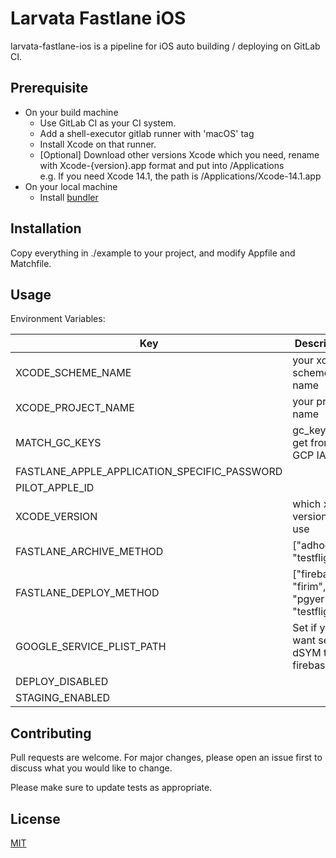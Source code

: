 # Larvata Fastlane iOS

larvata-fastlane-ios is a pipeline for iOS auto building / deploying on GitLab CI.

## Prerequisite

* On your build machine
  * Use GitLab CI as your CI system.
  * Add a shell-executor gitlab runner with 'macOS' tag
  * Install Xcode on that runner.
  * [Optional] Download other versions Xcode which you need, rename with Xcode-{version}.app format and put into /Applications  
    e.g. If you need Xcode 14.1, the path is /Applications/Xcode-14.1.app
* On your local machine
  * Install [bundler](https://bundler.io/)

## Installation

Copy everything in ./example to your project, and modify Appfile and Matchfile.

## Usage

Environment Variables:

| Key | Description | Default | Optional |
| --- | --- | --- | --- |
| XCODE_SCHEME_NAME | your xcode scheme name | "" | false |
| XCODE_PROJECT_NAME | your product name | "" | false |
| MATCH_GC_KEYS | gc_keys.json get from GCP IAM | "" | false |
| FASTLANE_APPLE_APPLICATION_SPECIFIC_PASSWORD | | | false |
| PILOT_APPLE_ID | | | false |
| XCODE_VERSION | which xcode version you use | "" | true |
| FASTLANE_ARCHIVE_METHOD | ["adhoc", "testflight"] | "adhoc" | true |
| FASTLANE_DEPLOY_METHOD | ["firebase", "firim", "pgyer", "testflight"] | "firebase" | true |
| GOOGLE_SERVICE_PLIST_PATH | Set if you want send dSYM to firebase | | true |
| DEPLOY_DISABLED | | "false" | true |
| STAGING_ENABLED | | "true" | true |

## Contributing

Pull requests are welcome. For major changes, please open an issue first
to discuss what you would like to change.

Please make sure to update tests as appropriate.

## License

[MIT](https://choosealicense.com/licenses/mit/)